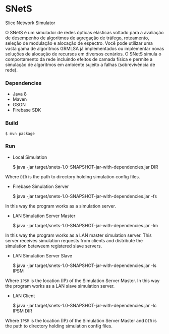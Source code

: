 # SNetS
Slice Network Simulator

O SNetS é um simulador de redes ópticas elásticas voltado para a avaliação de desempenho de algoritmos de agregação de tráfego, roteamento, seleção de modulação e alocação de espectro. Você pode utilizar uma vasta gama de algoritmos GRMLSA já implementados ou implementar novas soluções de alocação de recursos em diversos cenários. O SNetS simula o comportamento da rede incluindo efeitos de camada física e permite a simulação de algoritmos em ambiente sujeito a falhas (sobrevivência de rede).

### Dependencies

- Java 8
- Maven
- GSON
- Firebase SDK

### Build

    $ mvn package

### Run
- Local Simulation


    $ java -jar target/snets-1.0-SNAPSHOT-jar-with-dependencies.jar DIR
      
Where `DIR` is the path to directory holding simulation config
files.

- Firebase Simulation Server


    $ java -jar target/snets-1.0-SNAPSHOT-jar-with-dependencies.jar -fs

In this way the program works as a simulation server.

- LAN Simulation Server Master


    $ java -jar target/snets-1.0-SNAPSHOT-jar-with-dependencies.jar -lm
    
In this way the program works as a LAN master simulation server. This server receives simulation requests from clients and distribute the simulation beteweem registered slave servers.

- LAN Simulation Server Slave


    $ java -jar target/snets-1.0-SNAPSHOT-jar-with-dependencies.jar -ls IPSM
    
Where `IPSM` is the location (IP) of the Simulation Server Master. In this way the program works as a LAN slave simulation server.
   
- LAN Client


    $ java -jar target/snets-1.0-SNAPSHOT-jar-with-dependencies.jar -lc IPSM DIR
 
 Where `IPSM` is the location (IP) of the Simulation Server Master and `DIR` is the path to directory holding simulation config files.